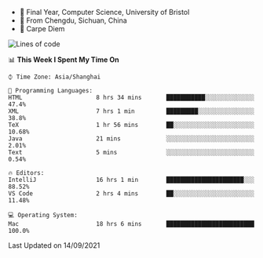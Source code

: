 - :school: Final Year, Computer Science, University of Bristol 
- :panda_face: From Chengdu, Sichuan, China
- :musical_keyboard: Carpe Diem

<!--START_SECTION:waka-->
![Lines of code](https://img.shields.io/badge/From%20Hello%20World%20I%27ve%20Written-115869%20lines%20of%20code-blue)

📊 **This Week I Spent My Time On** 

```text
⌚︎ Time Zone: Asia/Shanghai

💬 Programming Languages: 
HTML                     8 hrs 34 mins       ███████████░░░░░░░░░░░░░░   47.4% 
XML                      7 hrs 1 min         █████████░░░░░░░░░░░░░░░░   38.8% 
TeX                      1 hr 56 mins        ██░░░░░░░░░░░░░░░░░░░░░░░   10.68% 
Java                     21 mins             ░░░░░░░░░░░░░░░░░░░░░░░░░   2.01% 
Text                     5 mins              ░░░░░░░░░░░░░░░░░░░░░░░░░   0.54%

🔥 Editors: 
IntelliJ                 16 hrs 1 min        ██████████████████████░░░   88.52% 
VS Code                  2 hrs 4 mins        ██░░░░░░░░░░░░░░░░░░░░░░░   11.48%

💻 Operating System: 
Mac                      18 hrs 6 mins       █████████████████████████   100.0%

```


 Last Updated on 14/09/2021
<!--END_SECTION:waka-->
